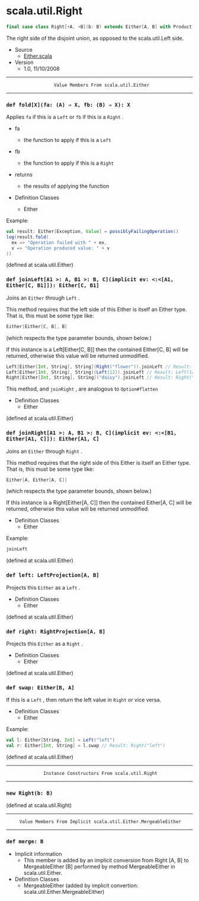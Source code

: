 
#                               scala.util.Right                               #

```scala
final case class Right[+A, +B](b: B) extends Either[A, B] with Product with Serializable
```

The right side of the disjoint union, as opposed to the scala.util.Left side.

* Source
  * [Either.scala](https://github.com/scala/scala/tree/6d09a1ba5f/src/library/scala/util/Either.scala#L1)
* Version
  * 1.0, 11/10/2008


--------------------------------------------------------------------------------
                      Value Members From scala.util.Either
--------------------------------------------------------------------------------


### `def fold[X](fa: (A) ⇒ X, fb: (B) ⇒ X): X`                               ###

Applies `fa` if this is a `Left` or `fb` if this is a `Right` .

* fa
  * the function to apply if this is a `Left`
* fb
  * the function to apply if this is a `Right`
* returns
  * the results of applying the function

* Definition Classes
  * Either

Example:

```scala
val result: Either[Exception, Value] = possiblyFailingOperation()
log(result.fold(
  ex => "Operation failed with " + ex,
  v => "Operation produced value: " + v
))
```

(defined at scala.util.Either)


### `def joinLeft[A1 >: A, B1 >: B, C](implicit ev: <:<[A1, Either[C, B1]]): Either[C, B1]` ###

Joins an `Either` through `Left` .

This method requires that the left side of this Either is itself an Either type.
That is, this must be some type like:

```scala
Either[Either[C, B], B]
```

(which respects the type parameter bounds, shown below.)

If this instance is a Left[Either[C, B]] then the contained Either[C, B] will be
returned, otherwise this value will be returned unmodified.

```scala
Left[Either[Int, String], String](Right("flower")).joinLeft // Result: Right("flower")
Left[Either[Int, String], String](Left(12)).joinLeft // Result: Left(12)
Right[Either[Int, String], String]("daisy").joinLeft // Result: Right("daisy")
```

This method, and `joinRight` , are analogous to `Option#flatten`

* Definition Classes
  * Either

(defined at scala.util.Either)


### `def joinRight[A1 >: A, B1 >: B, C](implicit ev: <:<[B1, Either[A1, C]]): Either[A1, C]` ###

Joins an `Either` through `Right` .

This method requires that the right side of this Either is itself an Either
type. That is, this must be some type like:

```scala
Either[A, Either[A, C]]
```

(which respects the type parameter bounds, shown below.)

If this instance is a Right[Either[A, C]] then the contained Either[A, C] will
be returned, otherwise this value will be returned unmodified.

* Definition Classes
  * Either

Example:

```scala
joinLeft
```

(defined at scala.util.Either)


### `def left: LeftProjection[A, B]`                                         ###

Projects this `Either` as a `Left` .

* Definition Classes
  * Either

(defined at scala.util.Either)


### `def right: RightProjection[A, B]`                                       ###

Projects this `Either` as a `Right` .

* Definition Classes
  * Either

(defined at scala.util.Either)


### `def swap: Either[B, A]`                                                 ###

If this is a `Left` , then return the left value in `Right` or vice versa.

* Definition Classes
  * Either

Example:

```scala
val l: Either[String, Int] = Left("left")
val r: Either[Int, String] = l.swap // Result: Right("left")
```

(defined at scala.util.Either)


--------------------------------------------------------------------------------
                  Instance Constructors From scala.util.Right
--------------------------------------------------------------------------------


### `new Right(b: B)`                                                        ###

(defined at scala.util.Right)


--------------------------------------------------------------------------------
         Value Members From Implicit scala.util.Either.MergeableEither
--------------------------------------------------------------------------------


### `def merge: B`                                                           ###

* Implicit information
  * This member is added by an implicit conversion from Right [A, B] to
    MergeableEither [B] performed by method MergeableEither in scala.util.Either.
* Definition Classes
  * MergeableEither
(added by implicit convertion: scala.util.Either.MergeableEither)

